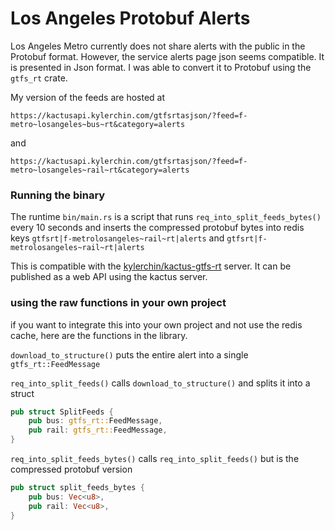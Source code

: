 # Los Angeles Protobuf Alerts

Los Angeles Metro currently does not share alerts with the public in the Protobuf format. However, the service alerts page json seems compatible. It is presented in Json format.
I was able to convert it to Protobuf using the `gtfs_rt` crate.

My version of the feeds are hosted at 

`https://kactusapi.kylerchin.com/gtfsrtasjson/?feed=f-metro~losangeles~bus~rt&category=alerts`

and

`https://kactusapi.kylerchin.com/gtfsrtasjson/?feed=f-metro~losangeles~rail~rt&category=alerts`


### Running the binary

The runtime `bin/main.rs` is a script that runs `req_into_split_feeds_bytes()` every 10 seconds and inserts the compressed protobuf bytes into redis keys `gtfsrt|f-metrolosangeles~rail~rt|alerts` and `gtfsrt|f-metrolosangeles~rail~rt|alerts`

This is compatible with the [kylerchin/kactus-gtfs-rt](https://github.com/kylerchin/kactus-gtfs-rt/) server. It can be published as a web API using the kactus server.

### using the raw functions in your own project

if you want to integrate this into your own project and not use the redis cache, here are the functions in the library.

`download_to_structure()` puts the entire alert into a single `gtfs_rt::FeedMessage`

`req_into_split_feeds()` calls `download_to_structure()` and splits it into a struct 

```rust
pub struct SplitFeeds {
    pub bus: gtfs_rt::FeedMessage,
    pub rail: gtfs_rt::FeedMessage,
}
```
`req_into_split_feeds_bytes()` calls `req_into_split_feeds()` but is the compressed protobuf version
```rust
pub struct split_feeds_bytes {
    pub bus: Vec<u8>,
    pub rail: Vec<u8>,
}
```
